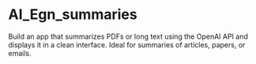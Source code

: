 # AI_Egn_summaries
Build an app that summarizes PDFs or long text using the OpenAI API and displays it in a clean interface. Ideal for summaries of articles, papers, or emails.
